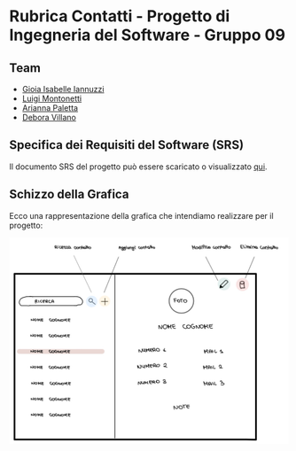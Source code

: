 # Rubrica Contatti - Progetto di Ingegneria del Software - Gruppo 09 

## Team 
- [Gioia Isabelle Iannuzzi](https://github.com/Gioia1909)
- [Luigi Montonetti](https://github.com/Luigi1503)
- [Arianna Paletta](https://github.com/ariannapal)
- [Debora Villano](https://github.com/deboravillano)

## Specifica dei Requisiti del Software (SRS)

Il documento SRS del progetto può essere scaricato o visualizzato [qui](Requirements_Engineering/SRS_Gruppo09.pdf).

## Schizzo della Grafica
Ecco una rappresentazione della grafica che intendiamo realizzare per il progetto:

![Schizzo della grafica](Design/schizzo.jpeg)
